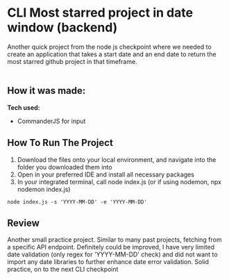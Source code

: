 # CLI Most starred project in date window (backend)

Another quick project from the node js checkpoint where we needed to create an application that takes a start date and an end date to return the most starred 
github project in that timeframe.
<br>
<br>

## How it was made:

**Tech used:** 
- CommanderJS for input

## How To Run The Project

1. Download the files onto your local environment, and navigate into the folder you downloaded them into
2. Open in your preferred IDE and install all necessary packages
3. In your integrated terminal, call node index.js (or if using nodemon, npx nodemon index.js)
```
node index.js -s 'YYYY-MM-DD' -e 'YYYY-MM-DD'
```

## Review
Another small practice project. Similar to many past projects, fetching from a specific API endpoint. Definitely could be improved, I have very limited date validation
(only regex for 'YYYY-MM-DD' check) and did not want to import any date libraries to further enhance date error validation. Solid practice, on to the next CLI checkpoint
